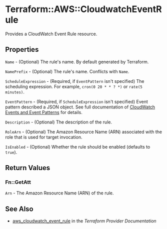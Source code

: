 # Terraform::AWS::CloudwatchEventRule

Provides a CloudWatch Event Rule resource.

## Properties

`Name` - (Optional) The rule's name. By default generated by Terraform.

`NamePrefix` - (Optional) The rule's name. Conflicts with `Name`.

`ScheduleExpression` - (Required, if `EventPattern` isn't specified) The scheduling expression. For example, `cron(0 20 * * ? *)` or `rate(5 minutes)`.

`EventPattern` - (Required, if `ScheduleExpression` isn't specified) Event pattern described a JSON object. See full documentation of [CloudWatch Events and Event Patterns](http://docs.aws.amazon.com/AmazonCloudWatch/latest/DeveloperGuide/CloudWatchEventsandEventPatterns.html) for details.

`Description` - (Optional) The description of the rule.

`RoleArn` - (Optional) The Amazon Resource Name (ARN) associated with the role that is used for target invocation.

`IsEnabled` - (Optional) Whether the rule should be enabled (defaults to `true`).


## Return Values

### Fn::GetAtt

`Arn` - The Amazon Resource Name (ARN) of the rule.

## See Also

* [aws_cloudwatch_event_rule](https://www.terraform.io/docs/providers/aws/r/cloudwatch_event_rule.html) in the _Terraform Provider Documentation_